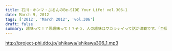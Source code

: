 ```yaml
---
title: 石川・ホンマ・ぶるんのBe-SIDE Your Life! vol.306-1
date: March 9, 2012
tags: ['2012', 'March 2012', 'vol.306']
draft: false
summary: 趣味って！？悪趣味って！？そう、人の趣味はワカラナイって話が満載です。「至福のとき」を過ごした、Ｄ・ＮＡＭＡＥです。ＮＡＭＡＥ（メヒコ帰り）
---
```


http://project-phi.ddo.jp/ishikawa/ishikawa306_1.mp3